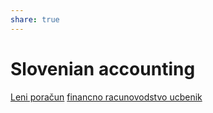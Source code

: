```yaml
---
share: true
---
```

# Slovenian accounting

[Leni poračun](https://bazaznanja.racunovodja.com/Zapiranje_razredov_4_in_7_in_ugotovitev_rezultata)
[financno racunovodstvo ucbenik](http://www.impletum.zavod-irc.si/docs/Skriti_dokumenti/Financno_racunovodstvo_ucbenik-Bukovnik.pdf)

